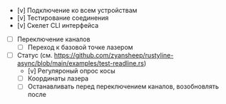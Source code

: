 * [v] Подключение ко всем устройствам
* [v] Тестирование соединения
* [v] Скелет CLI интерфейса

* [ ] Переключение каналов
    * [ ] Переход к базовой точке лазером
* [ ] Статус (см. https://github.com/zyansheep/rustyline-async/blob/main/examples/test-readline.rs)    
    * [v] Регуляроный опрос косы  
    * [ ] Координаты лазера
    * [ ] Останавливать перед переключением каналов, возобновлять после
